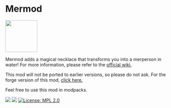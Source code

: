 # Mermod

<img src="https://user-images.githubusercontent.com/52404366/189512244-52377ec0-6605-4202-823b-bcd32da08e1d.png" width="100" height="100">

Mermod adds a magical necklace that transforms you into a merperson in water! For more information, please refer to the [official wiki.](https://github.com/ThatPreston/Mermod-Fabric/wiki)

This mod will not be ported to earlier versions, so please do not ask. For the forge version of this mod, [click here.](https://www.curseforge.com/minecraft/mc-mods/mermaid-tail-mod)

Feel free to use this mod in modpacks.

[![](https://dcbadge.vercel.app/api/server/QS9Daqs4WX?style=flat)](https://discord.gg/QS9Daqs4WX)
[![](http://cf.way2muchnoise.eu/mermod-fabric.svg)](https://www.curseforge.com/minecraft/mc-mods/mermod-fabric)
[![License: MPL 2.0](https://img.shields.io/badge/License-MPL_2.0-brightgreen.svg)](https://opensource.org/licenses/MPL-2.0)

